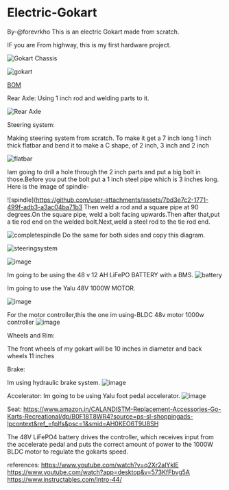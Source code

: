 # Electric-Gokart
By-@forevrkho
This is an electric Gokart made from scratch.

IF you are From highway, this is my first hardware project.

![Gokart Chassis](https://github.com/user-attachments/assets/6bc0aa68-4703-477e-aa0e-e66fc414e696)

![gokart](https://github.com/user-attachments/assets/c73a678a-3193-4904-a5fa-24b16ba28781)

[BOM](https://1drv.ms/x/c/fdaba023a17e640d/EZ6Yn9u4eGJAj9u3CJCQzqEB1YBNHVDiWHWjI0bVcDJNzA?e=YMk7vX)


Rear Axle:
Using 1 inch rod and welding parts to it.

![Rear Axle](https://github.com/user-attachments/assets/b8e5853f-1588-4c56-9372-55da5970f5aa)


Steering system:

Making steering system from scratch. To make it get a 7 inch long 1 inch thick flatbar and bend it to make a C shape, of 2 inch, 3 inch and 2 inch

![flatbar](https://github.com/user-attachments/assets/a3cba9f8-bdfe-433d-bfff-c479f340fe23)

Iam going to drill a hole through the 2 inch parts and put a big bolt in those.Before you put the bolt put a 1 inch steel pipe which is 3 inches long.
Here is the image of spindle-

![spindle](https://github.com/user-attachments/assets/7bd3e7c2-1771-499f-adb3-a3ac04ba71b3
Then weld a rod and a square pipe at 90 degrees.On the square pipe, weld a bolt facing upwards.Then after that,put a tie rod end on the welded bolt.Next,weld a steel rod to the tie rod end.

![completespindle](https://github.com/user-attachments/assets/71497053-b3db-4711-a225-b80081c563cb)
Do the same for both sides and copy this diagram.

![steeringsystem](https://github.com/user-attachments/assets/f4368217-a089-4b7e-a919-08dd8c491675)

![image](https://github.com/user-attachments/assets/110a4da9-a003-41ff-a917-3337d25ccb23)

Im going to be using the 48 v 12 AH LiFePO BATTERY with a BMS.
![battery](https://github.com/user-attachments/assets/b041be40-2ad3-41e8-ab82-f899b9b3f8c7)

Im going to use the Yalu 48V 1000W  MOTOR.

![image](https://github.com/user-attachments/assets/f5166f6b-c6e7-4e49-91c4-7b007b61438a)

For the motor controller,this the one im using-BLDC 48v motor 1000w controller
![image](https://github.com/user-attachments/assets/2aea07d6-91d9-4a28-a293-66a720d3876d)

Wheels and Rim:

The front wheels of my gokart will be 10 inches in diameter and back wheels 11 inches


Brake:

Im using hydraulic brake system.
![image](https://github.com/user-attachments/assets/0a6b7b6a-fe9b-4ded-a9fe-10379c91d118)

Accelerator:
Im going to be using Yalu foot pedal accelerator.
![image](https://github.com/user-attachments/assets/3d94fc75-c705-4155-b626-6f28ccafb4bf)

Seat:
https://www.amazon.in/CALANDISTM-Replacement-Accessories-Go-Karts-Recreational/dp/B0F18T8WR4?source=ps-sl-shoppingads-lpcontext&ref_=fplfs&psc=1&smid=AH0KEO6T9U8SH


The 48V LiFePO4 battery drives the controller, which receives input from the accelerate pedal and puts the correct amount of power to the 1000W BLDC motor to regulate the gokarts speed.


references:
https://www.youtube.com/watch?v=q2Xr2alYklE
https://www.youtube.com/watch?app=desktop&v=573KfFbvg5A
https://www.instructables.com/Intro-44/
